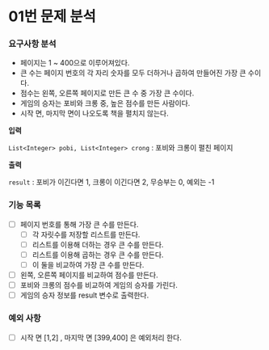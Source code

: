 # 01번 문제 분석

### 요구사항 분석

- 페이지는 1 ~ 400으로 이루어져있다.
- 큰 수는 페이지 번호의 각 자리 숫자를 모두 더하거나 곱하여 만들어진 가장 큰 수이다.
- 점수는 왼쪽, 오른쪽 페이지로 만든 큰 수 중 가장 큰 수이다.
- 게임의 승자는 포비와 크롱 중, 높은 점수를 만든 사람이다.
- 시작 면, 마지막 면이 나오도록 책을 펼치지 않는다.

**입력**

`List<Integer> pobi, List<Integer> crong` : 포비와 크롱이 펼친 페이지

**출력**

`result` : 포비가 이긴다면 1, 크롱이 이긴다면 2, 무승부는 0, 예외는 -1

### 기능 목록

- [ ] 페이지 번호를 통해 가장 큰 수를 만든다.
    - [ ] 각 자릿수를 저장할 리스트를 만든다.
    - [ ] 리스트를 이용해 더하는 경우 큰 수를 만든다.
    - [ ] 리스트를 이용해 곱하는 경우 큰 수를 만든다.
    - [ ] 이 둘을 비교하여 가장 큰 수를 만든다.
- [ ] 왼쪽, 오른쪽 페이지를 비교하여 점수를 만든다.
- [ ] 포비와 크롱의 점수를 비교하여 게임의 승자를 가린다.
- [ ] 게임의 승자 정보를 result 변수로 출력한다.

### 예외 사항

- [ ] 시작 면 [1,2] , 마지막 면 [399,400] 은 예외처리 한다.